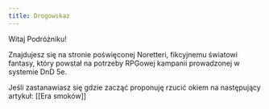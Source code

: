 ```yaml
---
title: Drogowskaz
---
```


Witaj Podróżniku!

Znajdujesz się na stronie poświęconej Noretteri, fikcyjnemu światowi fantasy, który powstał na potrzeby RPGowej kampanii prowadzonej w systemie DnD 5e.

Jeśli zastanawiasz się gdzie zacząć proponuję rzucić okiem na następujący artykuł:
[[Era smoków]]
